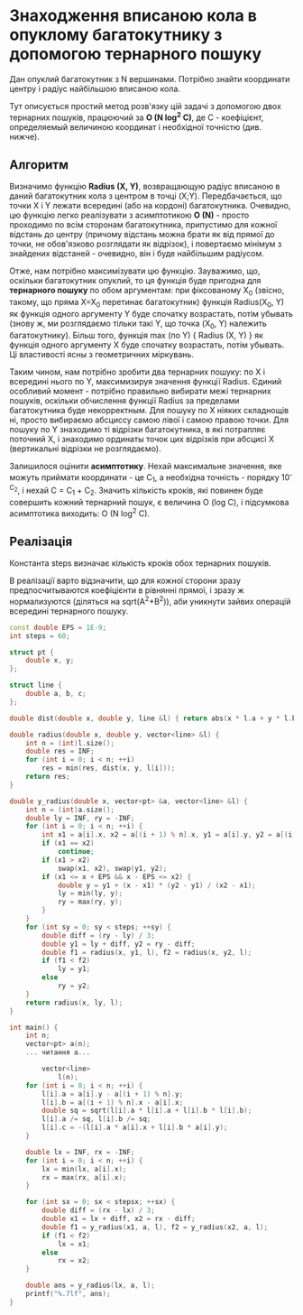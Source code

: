 # Знаходження вписаною кола в опуклому багатокутнику з допомогою тернарного пошуку

Дан опуклий багатокутник з N вершинами. Потрібно знайти координати центру і радіус найбільшою вписаною кола.

Тут описується простий метод розв'язку цій задачі з допомогою двох тернарних пошуків, працюючий за **O (N log<sup>2</sup> C)**, де C - коефіцієнт, определяемый величиною координат і необхідної точністю (див. нижче).

## Алгоритм

Визначимо функцію **Radius (X, Y)**, возвращающую радіус вписаною в даний багатокутник кола з центром в точці (X;Y). Передбачається, що точки X і Y лежати всередині (або на кордоні) багатокутника. Очевидно, цю функцію легко реалізувати з асимптотикою **O (N)** - просто проходимо по всім сторонам багатокутника, припустимо для кожної відстань до центру (причому відстань можна брати як від прямої до точки, не обов'язково розглядати як відрізок), і повертаємо мінімум з знайдених відстаней - очевидно, він і буде найбільшим радіусом.

Отже, нам потрібно максимізувати цю функцію. Зауважимо, що, оскільки багатокутник опуклий, то ця функція буде пригодна для **тернарного пошуку** по обом аргументам: при фіксованому X<sub>0</sub> (звісно, такому, що пряма X=X<sub>0</sub> перетинає багатокутник) функція Radius(X<sub>0</sub>, Y) як функція одного аргументу Y буде спочатку возрастать, потім убывать (знову ж, ми розглядаємо тільки такі Y, що точка (X<sub>0</sub>, Y) належить багатокутнику). Більш того, функція max (по Y) { Radius (X, Y) } як функція одного аргументу X буде спочатку возрастать, потім убывать. Ці властивості ясны з геометричних міркувань.

Таким чином, нам потрібно зробити два тернарних пошуку: по X і всередині нього по Y, максимизируя значення функції Radius. Єдиний особливий момент - потрібно правильно вибирати межі тернарних пошуків, оскільки обчислення функції Radius за пределами багатокутника буде некорректным. Для пошуку по X ніяких складнощів ні, просто вибираємо абсциссу самою лівої і самою правою точки. Для пошуку по Y знаходимо ті відрізки багатокутника, в які потрапляє поточний X, і знаходимо ординаты точок цих відрізків при абсцисі X (вертикальні відрізки не розглядаємо).

Залишилося оцінити **асимптотику**. Нехай максимальне значення, яке можуть приймати координати - це C<sub>1</sub>, а необхідна точність - порядку 10<sup>-C<sub>2</sub></sup>, і нехай C = C<sub>1</sub> + C<sub>2</sub>. Значить кількість кроків, які повинен буде совершить кожний тернарний пошук, є величина O (log C), і підсумкова асимптотика виходить: O (N log<sup>2</sup> C).

## Реалізація

Константа steps визначає кількість кроків обох тернарних пошуків.

В реалізації варто відзначити, що для кожної сторони зразу предпосчитываются коефіцієнти в рівнянні прямої, і зразу ж нормализуются (діляться на sqrt(A<sup>2</sup>+B<sup>2</sup>)), аби уникнути зайвих операцій всередині тернарного пошуку.

<!--- TODO: specify code snippet id -->
``` cpp
const double EPS = 1E-9;
int steps = 60;

struct pt {
    double x, y;
};

struct line {
    double a, b, c;
};

double dist(double x, double y, line &l) { return abs(x * l.a + y * l.b + l.c); }

double radius(double x, double y, vector<line> &l) {
    int n = (int)l.size();
    double res = INF;
    for (int i = 0; i < n; ++i)
        res = min(res, dist(x, y, l[i]));
    return res;
}

double y_radius(double x, vector<pt> &a, vector<line> &l) {
    int n = (int)a.size();
    double ly = INF, ry = -INF;
    for (int i = 0; i < n; ++i) {
        int x1 = a[i].x, x2 = a[(i + 1) % n].x, y1 = a[i].y, y2 = a[(i + 1) % n].y;
        if (x1 == x2)
            continue;
        if (x1 > x2)
            swap(x1, x2), swap(y1, y2);
        if (x1 <= x + EPS && x - EPS <= x2) {
            double y = y1 + (x - x1) * (y2 - y1) / (x2 - x1);
            ly = min(ly, y);
            ry = max(ry, y);
        }
    }
    for (int sy = 0; sy < steps; ++sy) {
        double diff = (ry - ly) / 3;
        double y1 = ly + diff, y2 = ry - diff;
        double f1 = radius(x, y1, l), f2 = radius(x, y2, l);
        if (f1 < f2)
            ly = y1;
        else
            ry = y2;
    }
    return radius(x, ly, l);
}

int main() {
    int n;
    vector<pt> a(n);
    ... читання a...

        vector<line>
            l(n);
    for (int i = 0; i < n; ++i) {
        l[i].a = a[i].y - a[(i + 1) % n].y;
        l[i].b = a[(i + 1) % n].x - a[i].x;
        double sq = sqrt(l[i].a * l[i].a + l[i].b * l[i].b);
        l[i].a /= sq, l[i].b /= sq;
        l[i].c = -(l[i].a * a[i].x + l[i].b * a[i].y);
    }

    double lx = INF, rx = -INF;
    for (int i = 0; i < n; ++i) {
        lx = min(lx, a[i].x);
        rx = max(rx, a[i].x);
    }

    for (int sx = 0; sx < stepsx; ++sx) {
        double diff = (rx - lx) / 3;
        double x1 = lx + diff, x2 = rx - diff;
        double f1 = y_radius(x1, a, l), f2 = y_radius(x2, a, l);
        if (f1 < f2)
            lx = x1;
        else
            rx = x2;
    }

    double ans = y_radius(lx, a, l);
    printf("%.7lf", ans);
}
```
